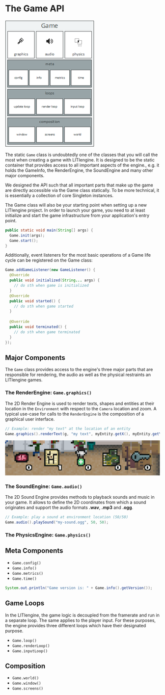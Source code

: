 # The Game API

![Game API](../images/api-game.png)

The static `Game` class is undoubtedly one of the classes that you will call the most when creating a game with LITIengine.
It is designed to be the static container that provides access to all important aspects of the engine., e.g. it holds the GameInfo, the RenderEngine, the SoundEngine and many other major components.

We designed the API such that all important parts that make up the game are directly accessible via the Game class statically.
To be more technical, it is essentially a collection of core Singleton instances.

The Game class will also be your starting point when setting up a new LITIengine project.
In order to launch your game, you need to at least initialize and start the game infrastructure from your application's entry point.

```java 
public static void main(String[] args) {
  Game.init(args);
  Game.start();
}
```

Additionally, event listeners for the most basic operations of a Game life cycle can be registered on the Game class:

```java
Game.addGameListener(new GameListener() {
  @Override
  public void initialized(String... args) {
    // do sth when game is initialized
  }
  @Override
  public void started() {
    // do sth when game started
  }
  
  @Override
  public void terminated() {
    // do sth when game terminated
  }
});
```
## Major Components

The `Game` class provides access to the engine's three major parts that are responsible for rendering, the audio as well as the physical restraints an LITIengine games.

### The RenderEngine: `Game.graphics()`
The 2D Render Engine is used to render texts, shapes and entities at their location in the `Environment` with respect to the `Camera` location and zoom. A typical use-case for calls to the `RenderEngine` is the composition of a graphical user interface.

```java
// Example: render "my text" at the location of an entity
Game.graphics().renderText(g, "my text", myEntity.getX(), myEntity.getY());
```
![Example: Display texts and images with the RenderEngine](../images/text-and-image-renderengine.png)

### The SoundEngine: `Game.audio()`

The 2D Sound Engine provides methods to playback sounds and music in your game. It allows to define the 2D coordinates from which a sound originates and support the audio formats **.wav**, **.mp3** and **.ogg**.

```java
// Example: play a sound at environment location (50/50)
Game.audio().playSound("my-sound.ogg", 50, 50);
```
### The PhysicsEngine: `Game.physics()`

## Meta Components
 * `Game.config()`
 * `Game.info()`
 * `Game.metrics()`
 * `Game.time()`

```java
System.out.println("Game version is: " + Game.info().getVersion());
```

## Game Loops
In the LITIengine, the game logic is decoupled from the framerate and run in a separate loop. The same applies to the player input. 
For these purposes, the engine provides three different loops which have their designated purpose.

 * `Game.loop()`
 * `Game.renderLoop()`
 * `Game.inputLoop()`

## Composition
 * `Game.world()`
 * `Game.window()`
 * `Game.screens()`